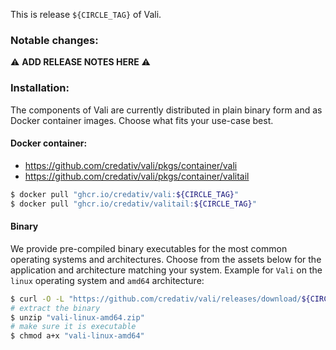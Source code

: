 This is release `${CIRCLE_TAG}` of Vali.

### Notable changes:
:warning: **ADD RELEASE NOTES HERE** :warning:


### Installation:
The components of Vali are currently distributed in plain binary form and as Docker container images. Choose what fits your use-case best.

#### Docker container:
* https://github.com/credativ/vali/pkgs/container/vali
* https://github.com/credativ/vali/pkgs/container/valitail
```bash
$ docker pull "ghcr.io/credativ/vali:${CIRCLE_TAG}"
$ docker pull "ghcr.io/credativ/valitail:${CIRCLE_TAG}"
```

#### Binary
We provide pre-compiled binary executables for the most common operating systems and architectures.
Choose from the assets below for the application and architecture matching your system.
Example for `Vali` on the `linux` operating system and `amd64` architecture:

```bash
$ curl -O -L "https://github.com/credativ/vali/releases/download/${CIRCLE_TAG}/vali-linux-amd64.zip"
# extract the binary
$ unzip "vali-linux-amd64.zip"
# make sure it is executable
$ chmod a+x "vali-linux-amd64"
```
